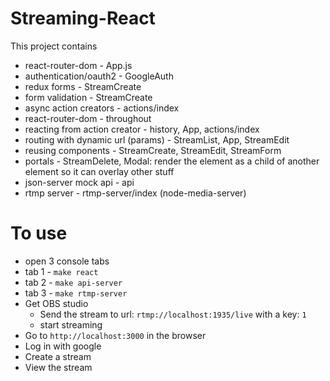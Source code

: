 # Streaming-React
This project contains
- react-router-dom - App.js
- authentication/oauth2 - GoogleAuth
- redux forms - StreamCreate
- form validation - StreamCreate
- async action creators - actions/index
- react-router-dom - throughout
- reacting from action creator - history, App, actions/index
- routing with dynamic url (params) - StreamList, App, StreamEdit
- reusing components - StreamCreate, StreamEdit, StreamForm
- portals - StreamDelete, Modal: render the element as a child of another element so it can overlay other stuff
- json-server mock api - api
- rtmp server - rtmp-server/index (node-media-server)

# To use
- open 3 console tabs
- tab 1 - ```make react```
- tab 2 - ```make api-server```
- tab 3 - ```make rtmp-server```
- Get OBS studio
  - Send the stream to url: ```rtmp://localhost:1935/live``` with a key: ```1```
  - start streaming
- Go to ```http://localhost:3000``` in the browser
- Log in with google
- Create a stream
- View the stream